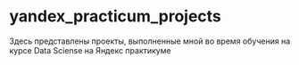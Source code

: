 # yandex_practicum_projects
Здесь представлены проекты, выполненные мной во время обучения на курсе Data Sciense на Яндекс практикуме
